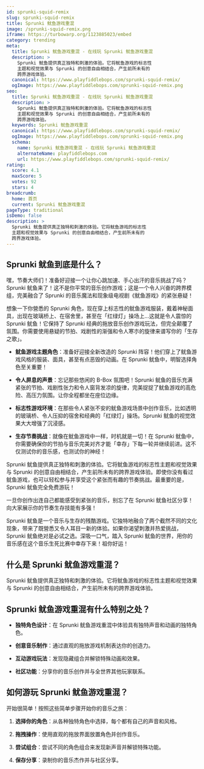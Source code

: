 ```yaml
---
id: sprunki-squid-remix
slug: sprunki-squid-remix
title: Sprunki 鱿鱼游戏重混
image: /sprunki-squid-remix.png
iframe: https://turbowarp.org/1123885023/embed
category: trending
meta:
  title: Sprunki 鱿鱼游戏重混 - 在线玩 Sprunki 鱿鱼游戏重混
  description: >
    Sprunki 鱿鱼提供真正独特和刺激的体验。它将鱿鱼游戏的标志性
    主题和视觉效果与 Sprunki 的创意自由相结合，产生前所未有的
    跨界游戏体验。
  canonical: https://www.playfiddlebops.com/sprunki-squid-remix/
  ogImage: https://www.playfiddlebops.com/sprunki-squid-remix.png
seo:
  title: Sprunki 鱿鱼游戏重混 - 在线玩 Sprunki 鱿鱼游戏重混
  description: >
    Sprunki 鱿鱼提供真正独特和刺激的体验。它将鱿鱼游戏的标志性
    主题和视觉效果与 Sprunki 的创意自由相结合，产生前所未有的
    跨界游戏体验。
  keywords: Sprunki 鱿鱼游戏重混
  canonical: https://www.playfiddlebops.com/sprunki-squid-remix/
  ogImage: https://www.playfiddlebops.com/sprunki-squid-remix.png
  schema:
    name: Sprunki 鱿鱼游戏重混 - 在线玩 Sprunki 鱿鱼游戏重混
    alternateName: playfiddlebops.com
    url: https://www.playfiddlebops.com/sprunki-squid-remix/
rating:
  score: 4.1
  maxScore: 5
  votes: 92
  stars: 4
breadcrumb:
  home: 首页
  current: Sprunki 鱿鱼游戏重混
pageType: traditional
isDemo: false
description: >
  Sprunki 鱿鱼提供真正独特和刺激的体验。它将鱿鱼游戏的标志性
  主题和视觉效果与 Sprunki 的创意自由相结合，产生前所未有的
  跨界游戏体验。
---
```


## Sprunki 鱿鱼到底是什么？

嘿，节奏大师们！准备好迎接一个让你心跳加速、手心出汗的音乐挑战了吗？Sprunki 鱿鱼来了！这不是你平常的音乐创作游戏；这是一个令人兴奋的跨界模组，完美融合了 Sprunki 的音乐魔法和现象级电视剧《鱿鱼游戏》的紧张悬疑！

想象一下你營悉的 Sprunki 角色，现在穿上标志性的鱿鱼游戏服装，戴着神秘面具，出现在玻璃桥上、在宿舍里，甚至在「红绿灯」操场上...这就是令人震惊的 Sprunki 鱿鱼！它保持了 Sprunki 经典的拖放音乐创作游戏玩法，但完全颠覆了氛围。你需要使用悬疑的节拍、戏剧性的渐强和令人寒朩的旋律来谱写你的「生存之歌」。

- **鱿鱼游戏主题角色**：准备好迎接全新改造的 Sprunki 阵容！他们穿上了鱿鱼游戏风格的服装、面具，甚至有点恶毁的动画。在 Sprunki 鱿鱼中，明智选择角色至关重要！

- **令人屏息的声景**：忘记那些悠闲的 B-Box 氛围吧！Sprunki 鱿鱼的音乐充满紧张的节拍、戏剧性张力和令人窗背发凉的旋律，完美捉捉了鱿鱼游戏的高危险、高压力氛围。让你全程都坐在座位边缘。

- **标志性游戏环境**：在那些令人紧张不安的鱿鱼游戏场景中创作音乐，比如透明的玻璃桥、令人压抑的宿舍和经典的「红绿灯」操场。Sprunki 鱿鱼的视觉效果大大增强了沉浸感。

- **生存节奏挑战**：就像在鱿鱼游戏中一样，时机就是一切！在 Sprunki 鱿鱼中，你需要确保你的节拍与音乐完美对齐才能「幸存」下每一轮并继续前进。这不仅测试你的音乐感，也测试你的神经！

Sprunki 鱿鱼提供真正独特和刺激的体验。它将鱿鱼游戏的标志性主题和视觉效果与 Sprunki 的创意自由相结合，产生前所未有的跨界游戏体验。即使你没有看过鱿鱼游戏，也可以轻松参与并享受这个紧张而有趣的节奏挑战。最重要的是，Sprunki 鱿鱼完全免费游玩！

一旦你创作出连自己都能感受到紧张的音乐，别忘了在 Sprunki 鱿鱼社区分享！向大家展示你的节奏生存技能有多强！

Sprunki 鱿鱼是一个音乐与生存的残酷游戏。它独特地融合了两个截然不同的文化现象，带来了既營悉又令人耳目一新的体验。如果你渴望刺激并热爱挑战，Sprunki 鱿鱼绝对是必试之选。深吸一口气，踏入 Sprunki 鱿鱼的世界，用你的音乐感在这个音乐生死比赛中幸存下来！祖你好运！

## 什么是 Sprunki 鱿鱼游戏重混？

Sprunki 鱿鱼提供真正独特和刺激的体验。它将鱿鱼游戏的标志性主题和视觉效果与 Sprunki 的创意自由相结合，产生前所未有的跨界游戏体验。

## Sprunki 鱿鱼游戏重混有什么特别之处？

- **独特角色设计**：在 Sprunki 鱿鱼游戏重混中体验具有独特声音和动画的独特角色。

- **创意音乐制作**：通过直观的拖放游戏机制表达你的创造力。

- **互动游戏玩法**：发现隐藏组合并解锁特殊动画和效果。

- **社区功能**：分享你的音乐创作并与全世界其他玩家联系。

## 如何游玩 Sprunki 鱿鱼游戏重混？

开始很简单！按照这些简单步骤开始你的音乐之旅：

1. **选择你的角色**：从各种独特角色中选择，每个都有自己的声音和风格。

1. **拖拽操作**：使用直观的拖放界面放置角色并创作音乐。

1. **尝试组合**：尝试不同的角色组合来发现新声音并解锁特殊功能。

1. **保存分享**：录制你的音乐杰作并与社区分享。